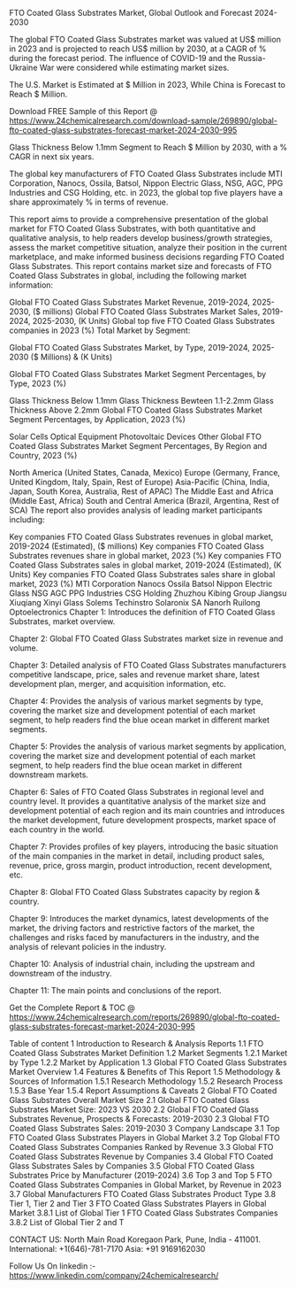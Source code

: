 FTO Coated Glass Substrates Market, Global Outlook and Forecast 2024-2030

The global FTO Coated Glass Substrates market was valued at US$ million in 2023 and is projected to reach US$ million by 2030, at a CAGR of % during the forecast period. The influence of COVID-19 and the Russia-Ukraine War were considered while estimating market sizes.

The U.S. Market is Estimated at $ Million in 2023, While China is Forecast to Reach $ Million.

Download FREE Sample of this Report @ https://www.24chemicalresearch.com/download-sample/269890/global-fto-coated-glass-substrates-forecast-market-2024-2030-995

Glass Thickness Below 1.1mm Segment to Reach $ Million by 2030, with a % CAGR in next six years.

The global key manufacturers of FTO Coated Glass Substrates include MTI Corporation, Nanocs, Ossila, Batsol, Nippon Electric Glass, NSG, AGC, PPG Industries and CSG Holding, etc. in 2023, the global top five players have a share approximately % in terms of revenue.

This report aims to provide a comprehensive presentation of the global market for FTO Coated Glass Substrates, with both quantitative and qualitative analysis, to help readers develop business/growth strategies, assess the market competitive situation, analyze their position in the current marketplace, and make informed business decisions regarding FTO Coated Glass Substrates. This report contains market size and forecasts of FTO Coated Glass Substrates in global, including the following market information:

Global FTO Coated Glass Substrates Market Revenue, 2019-2024, 2025-2030, ($ millions)
Global FTO Coated Glass Substrates Market Sales, 2019-2024, 2025-2030, (K Units)
Global top five FTO Coated Glass Substrates companies in 2023 (%)
Total Market by Segment:

Global FTO Coated Glass Substrates Market, by Type, 2019-2024, 2025-2030 ($ Millions) & (K Units)

Global FTO Coated Glass Substrates Market Segment Percentages, by Type, 2023 (%)

Glass Thickness Below 1.1mm
Glass Thickness Bewteen 1.1-2.2mm
Glass Thickness Above 2.2mm
Global FTO Coated Glass Substrates Market Segment Percentages, by Application, 2023 (%)

Solar Cells
Optical Equipment
Photovoltaic Devices
Other
Global FTO Coated Glass Substrates Market Segment Percentages, By Region and Country, 2023 (%)

North America (United States, Canada, Mexico)
Europe (Germany, France, United Kingdom, Italy, Spain, Rest of Europe)
Asia-Pacific (China, India, Japan, South Korea, Australia, Rest of APAC)
The Middle East and Africa (Middle East, Africa)
South and Central America (Brazil, Argentina, Rest of SCA)
The report also provides analysis of leading market participants including:

Key companies FTO Coated Glass Substrates revenues in global market, 2019-2024 (Estimated), ($ millions)
Key companies FTO Coated Glass Substrates revenues share in global market, 2023 (%)
Key companies FTO Coated Glass Substrates sales in global market, 2019-2024 (Estimated), (K Units)
Key companies FTO Coated Glass Substrates sales share in global market, 2023 (%)
MTI Corporation
Nanocs
Ossila
Batsol
Nippon Electric Glass
NSG
AGC
PPG Industries
CSG Holding
Zhuzhou Kibing Group
Jiangsu Xiuqiang
Xinyi Glass
Solems
Techinstro
Solaronix SA
Nanorh
Ruilong Optoelectronics
Chapter 1: Introduces the definition of FTO Coated Glass Substrates, market overview.

Chapter 2: Global FTO Coated Glass Substrates market size in revenue and volume.

Chapter 3: Detailed analysis of FTO Coated Glass Substrates manufacturers competitive landscape, price, sales and revenue market share, latest development plan, merger, and acquisition information, etc.

Chapter 4: Provides the analysis of various market segments by type, covering the market size and development potential of each market segment, to help readers find the blue ocean market in different market segments.

Chapter 5: Provides the analysis of various market segments by application, covering the market size and development potential of each market segment, to help readers find the blue ocean market in different downstream markets.

Chapter 6: Sales of FTO Coated Glass Substrates in regional level and country level. It provides a quantitative analysis of the market size and development potential of each region and its main countries and introduces the market development, future development prospects, market space of each country in the world.

Chapter 7: Provides profiles of key players, introducing the basic situation of the main companies in the market in detail, including product sales, revenue, price, gross margin, product introduction, recent development, etc.

Chapter 8: Global FTO Coated Glass Substrates capacity by region & country.

Chapter 9: Introduces the market dynamics, latest developments of the market, the driving factors and restrictive factors of the market, the challenges and risks faced by manufacturers in the industry, and the analysis of relevant policies in the industry.

Chapter 10: Analysis of industrial chain, including the upstream and downstream of the industry.

Chapter 11: The main points and conclusions of the report.

Get the Complete Report & TOC @ https://www.24chemicalresearch.com/reports/269890/global-fto-coated-glass-substrates-forecast-market-2024-2030-995

Table of content
1 Introduction to Research & Analysis Reports
1.1 FTO Coated Glass Substrates Market Definition
1.2 Market Segments
1.2.1 Market by Type
1.2.2 Market by Application
1.3 Global FTO Coated Glass Substrates Market Overview
1.4 Features & Benefits of This Report
1.5 Methodology & Sources of Information
1.5.1 Research Methodology
1.5.2 Research Process
1.5.3 Base Year
1.5.4 Report Assumptions & Caveats
2 Global FTO Coated Glass Substrates Overall Market Size
2.1 Global FTO Coated Glass Substrates Market Size: 2023 VS 2030
2.2 Global FTO Coated Glass Substrates Revenue, Prospects & Forecasts: 2019-2030
2.3 Global FTO Coated Glass Substrates Sales: 2019-2030
3 Company Landscape
3.1 Top FTO Coated Glass Substrates Players in Global Market
3.2 Top Global FTO Coated Glass Substrates Companies Ranked by Revenue
3.3 Global FTO Coated Glass Substrates Revenue by Companies
3.4 Global FTO Coated Glass Substrates Sales by Companies
3.5 Global FTO Coated Glass Substrates Price by Manufacturer (2019-2024)
3.6 Top 3 and Top 5 FTO Coated Glass Substrates Companies in Global Market, by Revenue in 2023
3.7 Global Manufacturers FTO Coated Glass Substrates Product Type
3.8 Tier 1, Tier 2 and Tier 3 FTO Coated Glass Substrates Players in Global Market
3.8.1 List of Global Tier 1 FTO Coated Glass Substrates Companies
3.8.2 List of Global Tier 2 and T

CONTACT US:
North Main Road Koregaon Park, Pune, India - 411001.
International: +1(646)-781-7170
Asia: +91 9169162030

Follow Us On linkedin :- https://www.linkedin.com/company/24chemicalresearch/
